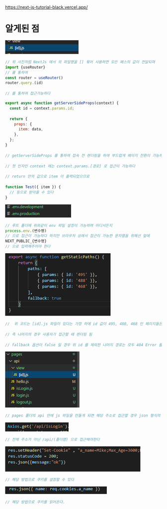 https://next-js-tutorial-black.vercel.app/

# 알게된 점

<img src="./dynamicParam.PNG">

```javascript
// 위 사진처럼 NextJs 에서 의 파일명을 [] 묶어 사용하면 모든 패스의 값이 전달되며
import {useRouter}
// 를 통하여
const router = useRouter()
router.query.(id)

// 를 통하여 접근가능하다
```

```javascript
export async function getServerSideProps(context) {
  const id = context.params.id;

  return {
    props: {
      item: data,
    },
  };
}

// getServerSideProps 를 통하여 접속 전 렌더링을 하여 부드럽게 페이지 전환이 가능하다

// 첫 인자인 context 에는 context.params.[경로] 로 접근이 가능하다

// return 안의 값으로 item 이 출력되었으므로

function Test({ item }) {
  // 등으로 받아올 수 있다
}
```

<img src="./envFiles.PNG">

```javascript
// 루트 폴더에 위와같이 env 파일 설정이 가능하며 어디서든지
process.env.(변수명)
// 으로 접근이 가능하다 하지만 브라우저 상에서 접근이 가능한 문자열을 위해선 앞에
NEXT_PUBLIC_{변수명}
// 으로 입력해주어야 한다
```

<img src="./getStaticPaths.PNG">

```javascript
//  위 코드는 [id].js 파일이 있다는 가정 하에 id 값이 495, 488, 468 인 페이지들은 build 과정에서 미리 렌더링 해 놓는다는 뜻이다 (빠르게 화면이 나타남)

// 즉 나머지의 경우 사용자가 접근할 때 렌더링 됨

// fallback 옵션이 false 일 경우 위 id 를 제외한 나머지 경로는 모두 404 Error 를 출력한다
```

<img src="./apis.PNG">

```javascript
// pages 폴더의 api 안에 js 파일을 만들게 되면 해당 주소로 접근할 경우 json 형식의 api를 줄 수 있다.
```

<img src="./howToAxios.PNG">

```javascript
// 전체 주소가 아닌 /api/(폴더명) 으로 접근해야한다
```

<img src="./setCookie.PNG">

```javascript
// 해당 방법으로 쿠키를 설정할 수 있다
```

<img src="./inspectCookie.PNG">

```javascript
// 해당 방법으로 쿠키를 읽어온다.
```
